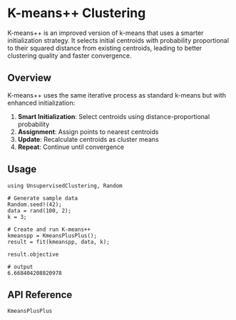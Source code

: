 # K-means++ Clustering

K-means++ is an improved version of k-means that uses a smarter initialization strategy. It selects initial centroids with probability proportional to their squared distance from existing centroids, leading to better clustering quality and faster convergence.

## Overview

K-means++ uses the same iterative process as standard k-means but with enhanced initialization:

1. **Smart Initialization**: Select centroids using distance-proportional probability
2. **Assignment**: Assign points to nearest centroids
3. **Update**: Recalculate centroids as cluster means
4. **Repeat**: Continue until convergence

## Usage

```jldoctest
using UnsupervisedClustering, Random

# Generate sample data
Random.seed!(42);
data = rand(100, 2);
k = 3;

# Create and run K-means++
kmeanspp = KmeansPlusPlus();
result = fit(kmeanspp, data, k);

result.objective

# output
6.668404208820978
```

## API Reference

```@docs
KmeansPlusPlus
```